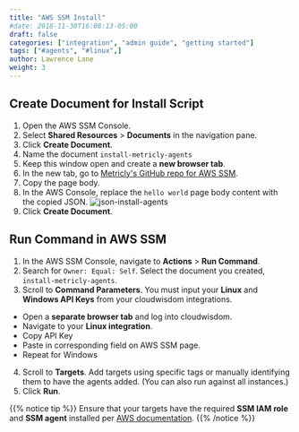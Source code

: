 ```yaml
---
title: "AWS SSM Install"
#date: 2018-11-30T16:08:13-05:00
draft: false
categories: ["integration", "admin guide", "getting started"]
tags: ["#agents", "#linux",]
author: Lawrence Lane
weight: 3
---
```


## Create Document for Install Script

1. Open the AWS SSM Console.
2. Select **Shared Resources** > **Documents** in the navigation pane.
3. Click **Create Document**.
4. Name the document `install-metricly-agents`
4. Keep this window open and create a **new browser tab**.
5. In the new tab, go to [Metricly's GitHub repo for AWS SSM](https://docs.google.com/document/d/1G6BpbE2TDPxcb3l0mg4qTJ3D2P96MWVFz_OWaf3QTcs/edit?usp=sharing).
6. Copy the page body.
7. In the AWS Console, replace the `hello world` page body content with the copied JSON.
![json-install-agents](/images/LINUX-aws-ssm-install/json-install-agents.png)
8. Click **Create Document**.

## Run Command in AWS SSM

1. In the AWS SSM Console, navigate to **Actions** > **Run Command**.
2. Search for `Owner: Equal: Self`. Select the document you created, `install-metricly-agents`.
3. Scroll to **Command Parameters**. You must input your **Linux** and **Windows API Keys** from your cloudwisdom integrations.
  - Open a **separate browser tab** and log into cloudwisdom.
  - Navigate to your **Linux integration**.
  - Copy API Key
  - Paste in corresponding field on AWS SSM page.
  - Repeat for Windows
4. Scroll to **Targets**. Add targets using specific tags or manually identifying them to have the agents added. (You can also run against all instances.)
5. Click **Run**.

{{% notice tip %}}
Ensure that your targets have the required **SSM IAM role** and **SSM agent** installed per [AWS documentation](https://docs.aws.amazon.com/AWSEC2/latest/UserGuide/iam-roles-for-amazon-ec2.html#attach-iam-role).
{{% /notice %}}

